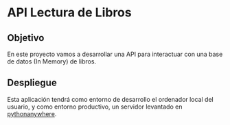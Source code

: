 # API Lectura de Libros

## Objetivo
En este proyecto vamos a desarrollar una API para interactuar con una base de datos (In Memory) de libros.

## Despliegue
Esta aplicación tendrá como entorno de desarrollo el ordenador local del usuario, y como entorno productivo, un servidor levantado en [pythonanywhere](https://www.pythonanywhere.com).